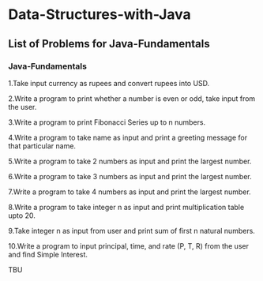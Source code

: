 # Data-Structures-with-Java

## List of Problems for Java-Fundamentals

### Java-Fundamentals

1.Take input currency as rupees and convert rupees into USD.

2.Write a program to print whether a number is even or odd, take input from the user.

3.Write a program to print Fibonacci Series up to n numbers.

4.Write a program to take name as input and print a greeting message for that particular name.

5.Write a program to take 2 numbers as input and print the largest number.

6.Write a program to take 3 numbers as input and print the largest number.

7.Write a program to take 4 numbers as input and print the largest number.

8.Write a program to take integer n as input and print multiplication table upto 20.

9.Take integer n as input from user and print sum of first n natural numbers.

10.Write a program to input principal, time, and rate (P, T, R) from the user and find Simple Interest.

TBU
